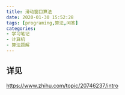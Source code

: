 ```yaml
---
title: 滑动窗口算法
date: 2020-01-30 15:52:28
tags: [programing,算法,问答]
categories: 
- 学习笔记
- 计算机
- 算法题解
---
```


## 详见

https://www.zhihu.com/topic/20746237/intro